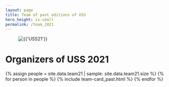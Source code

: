 ```yaml
---
layout: page
title: Team of past editions of USS
hero_height: is-small
permalink: /team_2021
---
```


<section class="hero is-primary">
  <div class="hero-body">
    <figure class="image is-5by2">
      <img src="assets/img/banners/banner-1-v1.png" alt="{{'USS21'}}">
    </figure>
  </div>
</section>


# Organizers of USS 2021

{% assign people = site.data.team21 | sample: site.data.team21.size %}
{% for person in people %}
    {% include team-card_past.html %}
{% endfor %}
